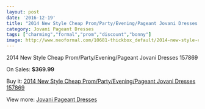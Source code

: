 ```yaml
---
layout: post
date: '2016-12-19'
title: "2014 New Style Cheap Prom/Party/Evening/Pageant Jovani Dresses  157869"
category: Jovani Pageant Dresses
tags: ["charming","formal","prom","discount","bonny"]
image: http://www.neoformal.com/10681-thickbox_default/2014-new-style-cheap-prom-party-evening-pageant-jovani-dresses-157869.jpg
---
```

2014 New Style Cheap Prom/Party/Evening/Pageant Jovani Dresses  157869

On Sales: **$369.99**
<a href="https://www.neoformal.com/en/jovani-pageant-dresses-2014/3753-2014-new-style-cheap-prom-party-evening-pageant-jovani-dresses-157869.html"><amp-img layout="responsive" width="600" height="600" src="//www.neoformal.com/10681-thickbox_default/2014-new-style-cheap-prom-party-evening-pageant-jovani-dresses-157869.jpg" alt="2014 New Style Cheap Prom/Party/Evening/Pageant Jovani Dresses  157869 0" /></a>
<a href="https://www.neoformal.com/en/jovani-pageant-dresses-2014/3753-2014-new-style-cheap-prom-party-evening-pageant-jovani-dresses-157869.html"><amp-img layout="responsive" width="600" height="600" src="//www.neoformal.com/10682-thickbox_default/2014-new-style-cheap-prom-party-evening-pageant-jovani-dresses-157869.jpg" alt="2014 New Style Cheap Prom/Party/Evening/Pageant Jovani Dresses  157869 1" /></a>
<a href="https://www.neoformal.com/en/jovani-pageant-dresses-2014/3753-2014-new-style-cheap-prom-party-evening-pageant-jovani-dresses-157869.html"><amp-img layout="responsive" width="600" height="600" src="//www.neoformal.com/10683-thickbox_default/2014-new-style-cheap-prom-party-evening-pageant-jovani-dresses-157869.jpg" alt="2014 New Style Cheap Prom/Party/Evening/Pageant Jovani Dresses  157869 2" /></a>

Buy it: [2014 New Style Cheap Prom/Party/Evening/Pageant Jovani Dresses  157869](https://www.neoformal.com/en/jovani-pageant-dresses-2014/3753-2014-new-style-cheap-prom-party-evening-pageant-jovani-dresses-157869.html "2014 New Style Cheap Prom/Party/Evening/Pageant Jovani Dresses  157869")

View more: [Jovani Pageant Dresses](https://www.neoformal.com/en/51-jovani-pageant-dresses-2014 "Jovani Pageant Dresses")